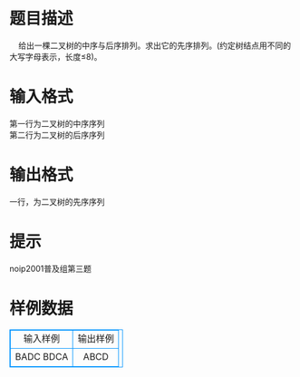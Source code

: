 # 

 
 # 题目描述 
&nbsp;&nbsp;&nbsp;&nbsp;给出一棵二叉树的中序与后序排列。求出它的先序排列。(约定树结点用不同的大写字母表示，长度≤8)。<BR> 

 
 # 输入格式 
第一行为二叉树的中序序列<BR>第二行为二叉树的后序序列 

 
 # 输出格式 
一行，为二叉树的先序序列 

 
 # 提示 
noip2001普及组第三题 
# 样例数据
<style>
        table,table tr th, table tr td { border:1px solid #0094ff; }
        table { width: 200px; min-height: 25px; line-height: 25px; text-align: center; border-collapse: collapse;}   
    </style>
<table>
	<tr>
		<td>输入样例</td>
		<td>输出样例</td>
	</tr>
<tr><td>BADC
BDCA</td><td>ABCD
</td></tr></table>
